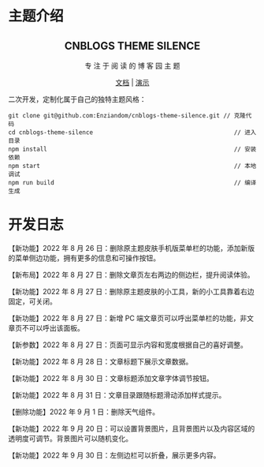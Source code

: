# 主题介绍

<div align="center">
  <h2 align="center">
    CNBLOGS THEME SILENCE
  </h2>
  <p align="center">
    专 注 于 阅 读 的 博 客 园 主 题
  </p>

[文档](https://www.cnblogs.com/Enziandom/p/16329011.html) | [演示](https://www.cnblogs.com/shiramashiro)

</div>

二次开发，定制化属于自己的独特主题风格：

```
git clone git@github.com:Enziandom/cnblogs-theme-silence.git // 克隆代码
cd cnblogs-theme-silence                                        // 进入目录
npm install                                                     // 安装依赖
npm start                                                       // 本地调试
npm run build                                                   // 编译生成
```

# 开发日志

【新功能】2022 年 8 月 26 日：删除原主题皮肤手机版菜单栏的功能，添加新版的菜单侧边功能，拥有更多的信息和可操作按钮。

【新布局】2022 年 8 月 27 日：删除文章页左右两边的侧边栏，提升阅读体验。

【新功能】2022 年 8 月 27 日：删除原主题皮肤的小工具，新的小工具靠着右边固定，可关闭。

【新功能】2022 年 8 月 27 日：新增 PC 端文章页可以呼出菜单栏的功能，非文章页不可以呼出该面板。

【新参数】2022 年 8 月 27 日：页面可显示内容和宽度根据自己的喜好调整。

【新功能】2022 年 8 月 28 日：文章标题下展示文章数据。

【新功能】2022 年 8 月 30 日：文章标题添加文章字体调节按钮。

【新功能】2022 年 8 月 31 日：文章目录跟随标题滑动添加样式提示。

【删除功能】2022 年 9 月 1 日：删除天气组件。

【新功能】2022 年 9 月 20 日：可以设置背景图片，且背景图片以及内容区域的透明度可调节。背景图片可以随机变化。

【新功能】2022 年 9 月 30 日：左侧边栏可以折叠，展示更多内容。
